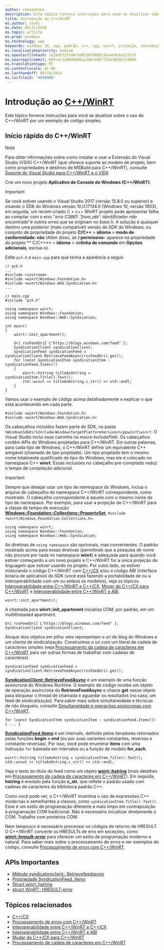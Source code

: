 ```yaml
---
author: stevewhims
description: Este tópico fornece instruções para você se atualizar sobre o uso do C++/WinRT por um exemplo de código simples.
title: Introdução ao C++/WinRT
ms.author: stwhi
ms.date: 05/21/2018
ms.topic: article
ms.prod: windows
ms.technology: uwp
keywords: windows 10, uwp, padrão, c++, cpp, winrt, projeção, introdução, ponto, de partida
ms.localizationpriority: medium
ms.openlocfilehash: 1e1bd5f23f40c5d0238f8089c91ee69c6a52313f
ms.sourcegitcommit: 68fcac3288d5698a13dbcbd57f51b30592f24860
ms.translationtype: MT
ms.contentlocale: pt-BR
ms.lasthandoff: 09/19/2018
ms.locfileid: "4056986"
---
```

# <a name="get-started-with-cwinrtwindowsuwpcpp-and-winrt-apisintro-to-using-cpp-with-winrt"></a>Introdução ao [C++/WinRT](/windows/uwp/cpp-and-winrt-apis/intro-to-using-cpp-with-winrt)
Este tópico fornece instruções para você se atualizar sobre o uso do C++/WinRT por um exemplo de código simples.

## <a name="a-cwinrt-quick-start"></a>Início rápido do C++/WinRT
> [!NOTE]
> Para obter informações sobre como instalar e usar a Extensão do Visual Studio (VSIX) C++/WinRT (que oferece suporte ao modelo de projeto, bem como propriedades e destinos de MSBuild para C++/WinRT), consulte [Suporte do Visual Studio para C++/WinRT e o VSIX](intro-to-using-cpp-with-winrt.md#visual-studio-support-for-cwinrt-and-the-vsix).

Crie um novo projeto **Aplicativo de Console do Windows (C++/WinRT)**.

> [!IMPORTANT]
> Se você estiver usando o Visual Studio 2017 (versão 15.8.0 ou superior) e visando o SDK do Windows versão 10.0.17134.0 (Windows 10, versão 1803), em seguida, um recém-criado C + c++ WinRT projeto pode apresentar falha ao compilar com o erro "*erro C3861: 'from_abi': identificador não encontrado*"e outros erros que se originam no *base.h*. A solução é qualquer destino uma posterior (mais compatível) versão do SDK do Windows, ou conjunto de propriedade do projeto **C/C++** > **idioma** > **modo de conformidade: não** (Além disso, se **/ permissivo-** aparece na propriedade do projeto ** C/C++** > **idioma** > de**linha de comando** em **Opções adicionais**, exclua-o).


Edite `pch.h` e `main.cpp` para que tenha a aparência a seguir.

```cppwinrt
// pch.h
...
#include <iostream>
#include <winrt/Windows.Foundation.h>
#include <winrt/Windows.Web.Syndication.h>
...
```

```cppwinrt
// main.cpp
#include "pch.h"

using namespace winrt;
using namespace Windows::Foundation;
using namespace Windows::Web::Syndication;

int main()
{
    winrt::init_apartment();

    Uri rssFeedUri{ L"https://blogs.windows.com/feed" };
    SyndicationClient syndicationClient;
    SyndicationFeed syndicationFeed = syndicationClient.RetrieveFeedAsync(rssFeedUri).get();
    for (const SyndicationItem syndicationItem : syndicationFeed.Items())
    {
        winrt::hstring titleAsHstring = syndicationItem.Title().Text();
        std::wcout << titleAsHstring.c_str() << std::endl;
    }
}
```

Vamos usar o exemplo de código acima detalhadamente e explicar o que está acontecendo em cada parte.

```cppwinrt
#include <winrt/Windows.Foundation.h>
#include <winrt/Windows.Web.Syndication.h>
```

Os cabeçalhos incluídos fazem parte do SDK, na pasta `%WindowsSdkDir%Include<WindowsTargetPlatformVersion>\cppwinrt\winrt`. O Visual Studio inclui esse caminho na macro *IncludePath*. Os cabeçalhos contêm APIs do Windows projetadas para C++/WinRT. Em outras palavras, para cada tipo de Windows, o C++/WinRT define um equivalente C++ amigável (chamado de *tipo projetado*). Um tipo projetado tem o mesmo nome totalmente qualificado do tipo do Windows, mas ele é colocado no namespace C++ **winrt**. Essas inclusões no cabeçalho pré-compilado reduz o tempo de compilação adicional.

> [!IMPORTANT]
> Sempre que desejar usar um tipo de namespace do Windows, inclua o arquivo de cabeçalho do namespace C++/WinRT correspondente, como mostrado. O cabeçalho *correspondente* é aquele com o mesmo nome do tipo de namespace. Por exemplo, para usar a projeção de C++/WinRT para a classe de tempo de execução [**Windows::Foundation::Collections::PropertySet**](/uwp/api/windows.foundation.collections.propertyset), `#include <winrt/Windows.Foundation.Collections.h>`.

```cppwinrt
using namespace winrt;
using namespace Windows::Foundation;
using namespace Windows::Web::Syndication;
```

As diretivas de `using namespace` são opcionais, mas convenientes. O padrão mostrado acima para essas diretivas (permitindo que a pesquisa de nome não procure por nada no namespace **winrt**) é adequada para quando você estiver começando a um novo projeto e C++/WinRT for a única projeção de linguagem que estiver usando no projeto. Por outro lado, se estiver misturando o código C++/WinRT com [C++/CX](/cpp/cppcx/visual-c-language-reference-c-cx) e/ou o código ABI (interface binária de aplicativo) do SDK (você está fazendo a portabilidade de ou a interoperabilidade com um ou ambos os modelos), veja os tópicos [Interoperabilidade entre C++/WinRT e C++/CX](interop-winrt-cx.md), [Mover do C++/CX para C++/WinRT](move-to-winrt-from-cx.md) e [Interoperabilidade entre C++/WinRT e ABI](interop-winrt-abi.md).

```cppwinrt
winrt::init_apartment();
```

A chamada para **winrt::init_apartment** inicializa COM; por padrão, em um multithreaded apartment.

```cppwinrt
Uri rssFeedUri{ L"https://blogs.windows.com/feed" };
SyndicationClient syndicationClient;
```

Aloque dois objetos em pilha: eles representam o uri do blog do Windows e um cliente de sindicalização. Construímos o uri com um literal de cadeia de caracteres simples (veja [Processamento da cadeia de caracteres em C++/WinRT](strings.md) para ver outras formas de trabalhar com cadeias de caracteres).

```cppwinrt
SyndicationFeed syndicationFeed = syndicationClient.RetrieveFeedAsync(rssFeedUri).get();
```

[**SyndicationClient::RetrieveFeedAsync**](/uwp/api/windows.web.syndication.syndicationclient.retrievefeedasync) é um exemplo de uma função assíncrona do Windows Runtime. O exemplo de código recebe um objeto de operação assíncrona do **RetrieveFeedAsync** e chama **get** nesse objeto para bloquear o thread de chamada e aguardar os resultados (no caso, um feed de sindicalização). Para saber mais sobre simultaneidade e técnicas de não bloqueio, consulte [Simultaneidade e operações assíncronas com C++/WinRT](concurrency.md).

```cppwinrt
for (const SyndicationItem syndicationItem : syndicationFeed.Items()) { ... }
```

[**SyndicationFeed.Items**](/uwp/api/windows.web.syndication.syndicationfeed.items) é um intervalo, definido pelos iteradores retornados pelas funções **begin** e **end** (ou por suas variantes constantes, reversas e constante-reversas). Por isso, você pode enumerar **itens** com uma instrução `for` baseada em intervalos ou a função de modelo **for_each**.

```cppwinrt
winrt::hstring titleAsHstring = syndicationItem.Title().Text();
std::wcout << titleAsHstring.c_str() << std::endl;
```

Veja o texto do título do feed como um objeto [**winrt::hstring**](/uwp/cpp-ref-for-winrt/hstring) (mais detalhes em [Processamento de cadeia de caracteres em C++/WinRT](strings.md)). Em seguida, **hstring** é enviado pela função **c_str**, que reflete o padrão usado com cadeias de caracteres da biblioteca padrão C++.

Como você pode ver, o C++/WinRT incentiva o uso de expressões C++ modernas e semelhantes a classes, como `syndicationItem.Title().Text()`. Esse é um estilo de programação diferente e mais limpo em contraposição à programação COM tradicional. Não é necessário inicializar diretamente o COM. Trabalhe com ponteiros COM.

Nem tampouco é necessário processar os códigos de retorno de HRESULT. O C++/WinRT converte os HRESULTs de erro em exceções, como [**winrt::hresult-error**](/uwp/cpp-ref-for-winrt/error-handling/hresult-error) para oferecer um estilo de programação moderno e natural. Para saber mais sobre o processamento de erros e ver exemplos de código, consulte [Processamento de erros com C++/WinRT](error-handling.md).

## <a name="important-apis"></a>APIs Importantes
* [Método syndicationclient:: Retrievefeedasync](/uwp/api/windows.web.syndication.syndicationclient.retrievefeedasync)
* [Propriedade SyndicationFeed. Items](/uwp/api/windows.web.syndication.syndicationfeed.items)
* [Struct winrt::hstring](/uwp/cpp-ref-for-winrt/hstring)
* [struct WinRT:: HRESULT-error](/uwp/cpp-ref-for-winrt/error-handling/hresult-error)

## <a name="related-topics"></a>Tópicos relacionados
* [C++/CX](/cpp/cppcx/visual-c-language-reference-c-cx)
* [Processamento de erros com C++/WinRT](error-handling.md)
* [Interoperabilidade entre C++/WinRT e C++/CX](interop-winrt-cx.md)
* [Interoperabilidade entre C++/WinRT e ABI](interop-winrt-abi.md)
* [Mudar do C++/CX para C++/WinRT](move-to-winrt-from-cx.md)
* [Processamento de cadeia de caracteres em C++/WinRT](strings.md)
